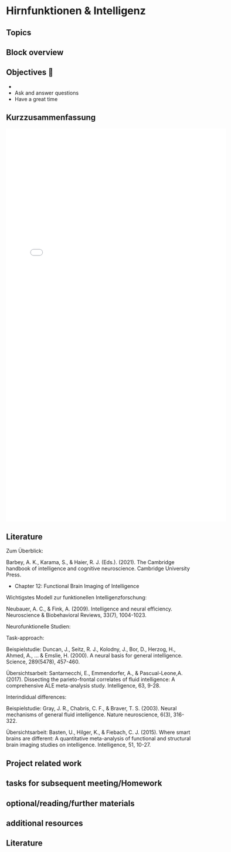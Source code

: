# Hirnfunktionen & Intelligenz



## Topics 


## Block overview


## Objectives 📍

- 
- Ask and answer questions
- Have a great time

## Kurzzusammenfassung

<iframe src="[https://docs.google.com/document/d/1c6bnrg9h2eZEMhCeCzdoPuMh4j8jN8U2/edit?usp=sharing&ouid=108122900663902144880&rtpof=true&sd=true](https://docs.google.com/document/d/1YMauN6Jucoycb85uQleqQkt-qsTde008RyfmgNa1qy0/edit?usp=sharing)" frameborder="0" width="600" height="1070" allowfullscreen="true" mozallowfullscreen="true" webkitallowfullscreen="true"></iframe>


## Literature

Zum Überblick:

Barbey, A. K., Karama, S., & Haier, R. J. (Eds.). (2021). The
Cambridge handbook of intelligence and cognitive neuroscience.
Cambridge University Press.
- Chapter 12: Functional Brain Imaging of Intelligence

Wichtigstes Modell zur funktionellen Intelligenzforschung:

Neubauer, A. C., & Fink, A. (2009). Intelligence and neural
efficiency. Neuroscience & Biobehavioral Reviews, 33(7), 1004-1023.

Neurofunktionelle Studien:

Task-approach:

Beispielstudie: Duncan, J., Seitz, R. J., Kolodny, J., Bor, D.,
Herzog, H., Ahmed, A., ... & Emslie, H. (2000). A neural basis for
general intelligence. Science, 289(5478), 457-460.

Übersichtsarbeit: Santarnecchi, E., Emmendorfer, A., & Pascual-Leone,A. (2017). Dissecting the parieto-frontal correlates of fluid
intelligence: A comprehensive ALE meta-analysis study. Intelligence,
63, 9-28.

Interindidual differences:

Beispielstudie: Gray, J. R., Chabris, C. F., & Braver, T. S. (2003).
Neural mechanisms of general fluid intelligence. Nature neuroscience,
6(3), 316-322.

Übersichtsarbeit: Basten, U., Hilger, K., & Fiebach, C. J. (2015).
Where smart brains are different: A quantitative meta-analysis of
functional and structural brain imaging studies on intelligence.
Intelligence, 51, 10-27.


## Project related work


## tasks for subsequent meeting/Homework



## optional/reading/further materials


## additional resources


## Literature

